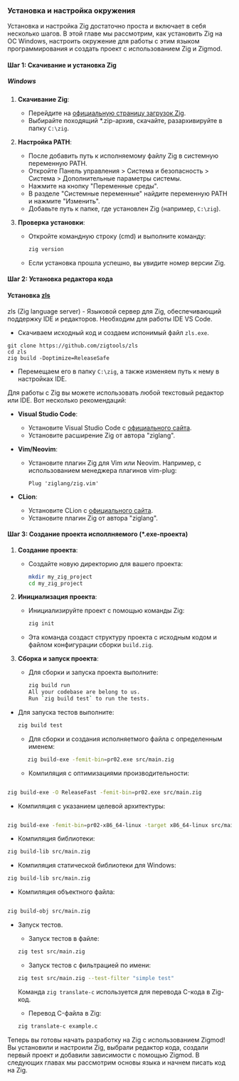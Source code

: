 
### Установка и настройка окружения

Установка и настройка Zig достаточно проста и включает в себя несколько шагов. В этой главе мы рассмотрим, как установить Zig на ОС Windows, настроить окружение для работы с этим языком программирования и создать проект с использованием Zig и Zigmod.

#### Шаг 1: Скачивание и установка Zig

##### Windows

1. **Скачивание Zig**:
   - Перейдите на [официальную страницу загрузок Zig](https://ziglang.org/download/).
   - Выбирайте походящий *.zip-архив, скачайте, разархивируйте в папку `C:\zig`.

2. **Настройка PATH**:
   - После добавить путь к исполняемому файлу Zig в системную переменную PATH.
   - Откройте Панель управления > Система и безопасность > Система > Дополнительные параметры системы.
   - Нажмите на кнопку "Переменные среды".
   - В разделе "Системные переменные" найдите переменную PATH и нажмите "Изменить".
   - Добавьте путь к папке, где установлен Zig (например, `C:\zig`).

4. **Проверка установки**:
   - Откройте командную строку (cmd) и выполните команду:
     ```sh
     zig version
     ```
   - Если установка прошла успешно, вы увидите номер версии Zig.


#### Шаг 2: Установка редактора кода

#### Установка [zls](https://github.com/zigtools/zls)
zls (Zig language server) - Языковой сервер для Zig, обеспечивающий поддержку IDE и редакторов. 
Необходим для работы IDE VS Code.

- Скачиваем исходный код и создаем испонимый файл `zls.exe`.
```
git clone https://github.com/zigtools/zls
cd zls
zig build -Doptimize=ReleaseSafe
```
- Перемещаем его в папку `C:\zig`, а также изменяем путь к нему в настройках IDE.

Для работы с Zig вы можете использовать любой текстовый редактор или IDE. Вот несколько рекомендаций:

- **Visual Studio Code**:
  - Установите Visual Studio Code с [официального сайта](https://code.visualstudio.com/).
  - Установите расширение Zig от автора "ziglang".

- **Vim/Neovim**:
  - Установите плагин Zig для Vim или Neovim. Например, с использованием менеджера плагинов vim-plug:
    ```vim
    Plug 'ziglang/zig.vim'
    ```

- **CLion**:
  - Установите CLion с [официального сайта](https://www.jetbrains.com/clion/).
  - Установите плагин Zig от автора "ziglang".

#### Шаг 3: Создание проекта исполлняемого (*.exe-проекта)


1. **Создание проекта**:
   - Создайте новую директорию для вашего проекта:
     ```sh
     mkdir my_zig_project
     cd my_zig_project
     ```

2. **Инициализация проекта**:
   - Инициализируйте проект с помощью команды Zig:
     ```sh
     zig init
     ```
   - Эта команда создаст структуру проекта с исходным кодом и файлом конфигурации сборки `build.zig`.

3. **Сборка и запуск проекта**:
   - Для сборки и запуска проекта выполните:
     ```sh
     zig build run
     All your codebase are belong to us.
     Run `zig build test` to run the tests.
     ```

- Для запуска тестов выполните:
     ```sh
     zig build test
     ```
   - Для сборки и создания исполняетмого файла с определенным именем:

  ```sh
     zig build-exe -femit-bin=pr02.exe src/main.zig
   ```

   - Компиляция с оптимизациями производительности:

```sh

zig build-exe -O ReleaseFast -femit-bin=pr02.exe src/main.zig 
```

- Компиляция с указанием целевой архитектуры:

```sh

zig build-exe -femit-bin=pr02-x86_64-linux -target x86_64-linux src/main.zig
```

- Компиляция библиотеки:
```sh
zig build-lib src/main.zig
```
- Компиляция статической библиотеки для Windows:

```sh
zig build-lib src/main.zig
```

- Компиляция объектного файла:

```sh

zig build-obj src/main.zig
```

- Запуск тестов. 

   - Запуск тестов в файле:
   ```sh
   zig test src/main.zig
   ```

   - Запуск тестов с фильтрацией по имени:
   ```sh
   zig test src/main.zig --test-filter "simple test"
   ```


   Команда `zig translate-c` используется для перевода C-кода в Zig-код.
   - Перевод C-файла в Zig:
   ```sh
   zig translate-c example.c
   ```

Теперь вы готовы начать разработку на Zig с использованием Zigmod! Вы установили и настроили Zig, 
выбрали редактор кода, создали первый проект и добавили зависимости с помощью Zigmod. 
В следующих главах мы рассмотрим основы языка и начнем писать код на Zig.